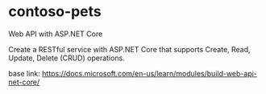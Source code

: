 # contoso-pets
Web API with ASP.NET Core

Create a RESTful service with ASP.NET Core that supports Create, Read, Update, Delete (CRUD) operations.

base link: https://docs.microsoft.com/en-us/learn/modules/build-web-api-net-core/
